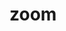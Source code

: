 # zoom

<demo>
  <template slot="code">
    <<< @/example/vue/demo/zoom.vue?template
  </template>
  <zoom slot="demo"></zoom>
</demo>